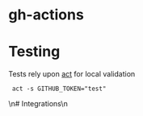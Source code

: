 # gh-actions


# Testing

Tests rely upon [act](https://github.com/nektos/act) for local validation

```
 act -s GITHUB_TOKEN="test"
 ```
\n# Integrations\n
